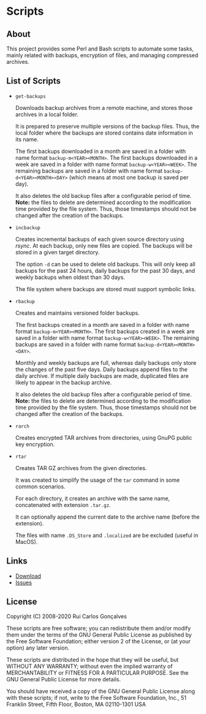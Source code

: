 # Scripts

## About
This project provides some Perl and Bash scripts to automate some tasks, mainly related with backups, encryption of files, and managing compressed archives.


## List of Scripts
* `get-backups`

  Downloads backup archives from a remote machine, and stores those archives in a local folder.

  It is prepared to preserve multiple versions of the backup files.  Thus, the local folder where the backups are stored contains date information in its name.

  The first backups downloaded in a month are saved in a folder with name format `backup-m<YEAR><MONTH>`.
  The first backups downloaded in a week are saved in a folder with name format `backup-w<YEAR><WEEK>`.
  The remaining backups are saved in a folder with name format `backup-d<YEAR><MONTH><DAY>` (which means at most one backup is saved per day).

  It also deletes the old backup files after a configurable period of time.
  **Note:** the files to delete are determined according to the modification time provided by the file system.
  Thus, those timestamps should not be changed after the creation of the backups.
  
* `incbackup`

  Creates incremental backups of each given source directory using *rsync*.
  At each backup, only new files are copied.  The backups will be stored in a given target directory.

  The option `-d` can be used to delete old backups.
  This will only keep all backups for the past 24 hours, daily backups for the past 30 days, and weekly backups when oldest than 30 days.

  The file system where backups are stored must support symbolic links.
  
* `rbackup`
  
  Creates and maintains versioned folder backups.
  
  The first backups created in a month are saved in a folder with name format `backup-m<YEAR><MONTH>`.
  The first backups created in a week are saved in a folder with name format `backup-w<YEAR><WEEK>`.
  The remaining backups are saved in a folder with name format `backup-d<YEAR><MONTH><DAY>`.
  
  Monthly and weekly backups are full, whereas daily backups only store the changes of the past five days.
  Daily backups append files to the daily archive.  If multiple daily backups are made, duplicated files are likely to appear in the backup archive.
  
  It also deletes the old backup files after a configurable period of time.
  **Note:** the files to delete are determined according to the modification time provided by the file system.
  Thus, those timestamps should not be changed after the creation of the backups.

* `rarch`
  
  Creates encrypted TAR archives from directories, using GnuPG public key encryption.

* `rtar`
  
  Creates TAR GZ archives from the given directories.
  
  It was created to simplify the usage of the `tar` command in some common scenarios.
  
  For each directory, it creates an archive with the same name, concatenated with extension `.tar.gz`.
  
  It can optionally append the current date to the archive name (before the extension).
  
  The files with name `.DS_Store` and `.localized` are be excluded (useful in MacOS).


## Links
* [Download](https://github.com/rcgoncalves/scripts/releases/latest)
* [Issues](https://github.com/rcgoncalves/scripts/issues)


## License
Copyright (C) 2008-2020 Rui Carlos Gonçalves

These scripts are free software; you can redistribute them and/or modify them under the terms of the GNU General Public License as published by the Free Software Foundation; either version 2 of the License, or (at your option) any later version.

These scripts are distributed in the hope that they will be useful, but WITHOUT ANY WARRANTY; without even the implied warranty of MERCHANTABILITY or FITNESS FOR A PARTICULAR PURPOSE.
See the GNU General Public License for more details.

You should have received a copy of the GNU General Public License along with these scripts; if not, write to the Free Software Foundation, Inc., 51 Franklin Street, Fifth Floor, Boston, MA 02110-1301  USA
